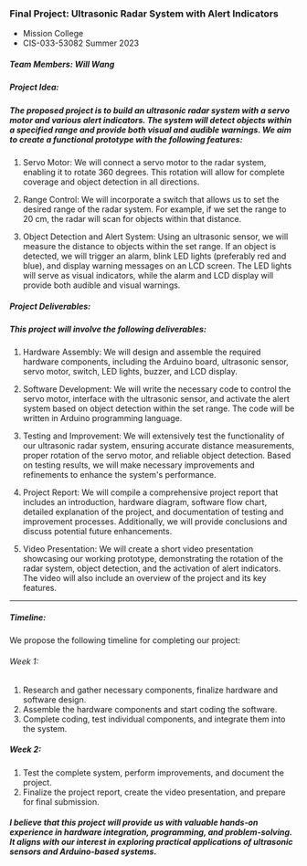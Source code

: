 ### Final Project: Ultrasonic Radar System with Alert Indicators

- Mission College
- CIS-033-53082 Summer 2023

##### Team Members: Will Wang

##### Project Idea:

##### The proposed project is to build an ultrasonic radar system with a servo motor and various alert indicators. The system will detect objects within a specified range and provide both visual and audible warnings. We aim to create a functional prototype with the following features:

1. Servo Motor: We will connect a servo motor to the radar system, enabling it to rotate 360 degrees. This rotation will allow for complete coverage and object detection in all directions.

2. Range Control: We will incorporate a switch that allows us to set the desired range of the radar system. For example, if we set the range to 20 cm, the radar will scan for objects within that distance.

3. Object Detection and Alert System: Using an ultrasonic sensor, we will measure the distance to objects within the set range. If an object is detected, we will trigger an alarm, blink LED lights (preferably red and blue), and display warning messages on an LCD screen. The LED lights will serve as visual indicators, while the alarm and LCD display will provide both audible and visual warnings.

##### Project Deliverables:

##### This project will involve the following deliverables:

1. Hardware Assembly: We will design and assemble the required hardware components, including the Arduino board, ultrasonic sensor, servo motor, switch, LED lights, buzzer, and LCD display.

2. Software Development: We will write the necessary code to control the servo motor, interface with the ultrasonic sensor, and activate the alert system based on object detection within the set range. The code will be written in Arduino programming language.

3. Testing and Improvement: We will extensively test the functionality of our ultrasonic radar system, ensuring accurate distance measurements, proper rotation of the servo motor, and reliable object detection. Based on testing results, we will make necessary improvements and refinements to enhance the system's performance.

4. Project Report: We will compile a comprehensive project report that includes an introduction, hardware diagram, software flow chart, detailed explanation of the project, and documentation of testing and improvement processes. Additionally, we will provide conclusions and discuss potential future enhancements.

5. Video Presentation: We will create a short video presentation showcasing our working prototype, demonstrating the rotation of the radar system, object detection, and the activation of alert indicators. The video will also include an overview of the project and its key features.

<hr/>

##### Timeline:

We propose the following timeline for completing our project:

###### Week 1:

1. Research and gather necessary components, finalize hardware and software design.
2. Assemble the hardware components and start coding the software.
3. Complete coding, test individual components, and integrate them into the system.

##### Week 2:

1. Test the complete system, perform improvements, and document the project.
2. Finalize the project report, create the video presentation, and prepare for final submission.

##### I believe that this project will provide us with valuable hands-on experience in hardware integration, programming, and problem-solving. It aligns with our interest in exploring practical applications of ultrasonic sensors and Arduino-based systems.
